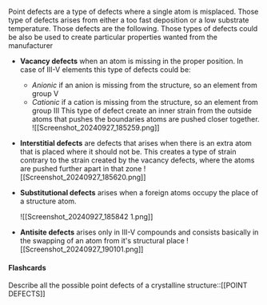 Point defects are a type of defects where a single atom is misplaced. Those type of defects arises from either a too fast deposition or a low substrate temperature. Those defects are the following. Those types of defects could be also be used to create particular properties wanted from the manufacturer
- **Vacancy defects** when an atom is missing in the proper position. In case of III-V elements this type of defects could be:
	- *Anionic* if an anion is missing from the structure, so an element from group V
	- *Cationic* if a cation is missing from the structure, so an element from group III
	This type of defect create an inner strain from the outside atoms that pushes the boundaries atoms are pushed closer together.
	 ![[Screenshot_20240927_185259.png]] 
- **Interstitial defects** are defects that arises when there is an extra atom that is placed where it should not be. This creates a type of strain contrary to the strain created by the vacancy defects, where the atoms are pushed further apart in that zone
	![[Screenshot_20240927_185620.png]]
- **Substitutional defects** arises when a foreign atoms occupy the place of a structure atom.

	![[Screenshot_20240927_185842 1.png]]
- **Antisite defects** arises only in III-V compounds and consists basically in the swapping of an atom from it's structural place
	![[Screenshot_20240927_190101.png]]




#### Flashcards
Describe all the possible point defects of a crystalline structure::[[POINT DEFECTS]]
